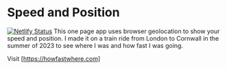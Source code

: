 # Speed and Position

[![Netlify Status](https://api.netlify.com/api/v1/badges/233df69e-9599-4408-ae8f-038afbcc9a75/deploy-status)](https://app.netlify.com/sites/howfastwhere/deploys)
This one page app uses browser geolocation to show your speed and position.
I made it on a train ride from London to Cornwall in the summer of 2023 to see where I was and how fast I was going.

Visit [https://howfastwhere.com]
